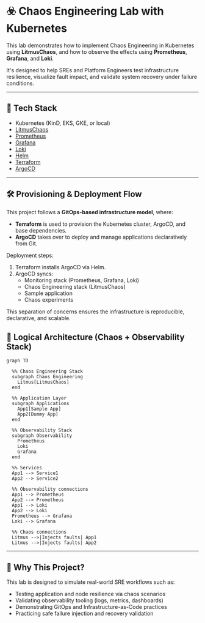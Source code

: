 # ☣️ Chaos Engineering Lab with Kubernetes

This lab demonstrates how to implement Chaos Engineering in Kubernetes using **LitmusChaos**, and how to observe the effects using **Prometheus**, **Grafana**, and **Loki**.

It's designed to help SREs and Platform Engineers test infrastructure resilience, visualize fault impact, and validate system recovery under failure conditions.

---

## 🔧 Tech Stack

- Kubernetes (KinD, EKS, GKE, or local)
- [LitmusChaos](https://litmuschaos.io)
- [Prometheus](https://prometheus.io)
- [Grafana](https://grafana.com)
- [Loki](https://grafana.com/oss/loki/)
- [Helm](https://helm.sh)
- [Terraform](https://terraform.io)
- [ArgoCD](https://argoproj.github.io/cd)

---

## 🛠️ Provisioning & Deployment Flow

This project follows a **GitOps-based infrastructure model**, where:

- **Terraform** is used to provision the Kubernetes cluster, ArgoCD, and base dependencies.
- **ArgoCD** takes over to deploy and manage applications declaratively from Git.

Deployment steps:

1. Terraform installs ArgoCD via Helm.
2. ArgoCD syncs:
   - Monitoring stack (Prometheus, Grafana, Loki)
   - Chaos Engineering stack (LitmusChaos)
   - Sample application
   - Chaos experiments

This separation of concerns ensures the infrastructure is reproducible, declarative, and scalable.

## 🧱 Logical Architecture (Chaos + Observability Stack)

```mermaid
graph TD

  %% Chaos Engineering Stack
  subgraph Chaos Engineering
    Litmus[LitmusChaos]
  end

  %% Application Layer
  subgraph Applications
    App1[Sample App]
    App2[Dummy App]
  end

  %% Observability Stack
  subgraph Observability
    Prometheus
    Loki
    Grafana
  end

  %% Services
  App1 --> Service1
  App2 --> Service2

  %% Observability connections
  App1 --> Prometheus
  App2 --> Prometheus
  App1 --> Loki
  App2 --> Loki
  Prometheus --> Grafana
  Loki --> Grafana

  %% Chaos connections
  Litmus -->|Injects faults| App1
  Litmus -->|Injects faults| App2
```

---

## 🎯 Why This Project?

This lab is designed to simulate real-world SRE workflows such as:

- Testing application and node resilience via chaos scenarios
- Validating observability tooling (logs, metrics, dashboards)
- Demonstrating GitOps and Infrastructure-as-Code practices
- Practicing safe failure injection and recovery validation
